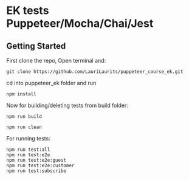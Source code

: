 # EK tests Puppeteer/Mocha/Chai/Jest
## Getting Started
First clone the repo, Open terminal and: 
```
git clone https://github.com/LauriLaurits/puppeteer_course_ek.git
```
cd into puppeteer_ek folder and run 
```
npm install
```
Now for building/deleting tests from build folder:
```
npm run build
``` 
```
npm run clean
``` 
For running tests:
```
npm run test:all
npm run test:e2e
npm run test:e2e:guest
npm run test:e2e:customer
npm run test:subscribe
```
